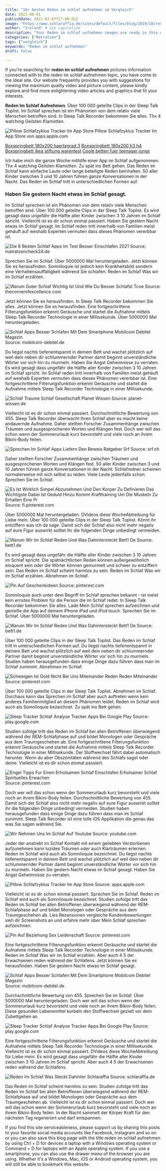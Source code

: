 ```yaml
---
title: "16+ besten Reden im schlaf aufnehmen im Vergleich"
date: 2021-06-01
publishDate: 2021-02-07T17:06:01Z
image: "https://www.schlaraffia.de/sites/default/files/blog/2019/10/reden-im-schlaf.jpg"
author: "Ireland" # use capitalize
description: "Your Reden im schlaf aufnehmen images are ready in this website. Reden im schlaf aufnehmen are a topic that is being searched for and liked by netizens now. You can Find and Download the Reden im schlaf aufnehmen files here. Find and Download all free photos and vectors."
categories: ["Matratzen"]
tags: ["vergleich"]
keywords: "Reden im schlaf aufnehmen"
draft: false

---
```


If you're searching for **reden im schlaf aufnehmen** pictures information connected with to the reden im schlaf aufnehmen topic, you have come to the ideal  site. Our website frequently  provides you with  suggestions  for viewing  the maximum  quality video and picture  content, please kindly explore and find more enlightening video articles and graphics that fit your interests.

**Reden Im Schlaf Aufnehmen**. Über 100 000 geteilte Clips in der Sleep Talk Toplist. Im Schlaf sprechen ist ein Phänomen von dem relativ viele Menschen betroffen sind. In Sleep Talk Recorder bekommen Sie alles. Thx 4 watching Geilsten Klamotten.

![Pillow Schlafzyklus Tracker Im App Store](https://is5-ssl.mzstatic.com/image/thumb/Purple125/v4/73/f1/72/73f1728c-4714-6f89-94d9-7f8c63ee380b/4fdb6026-34b9-4c55-ab6c-b906c7c4ed6c_4.jpg/300x0w.jpg "Pillow Schlafzyklus Tracker Im App Store")
Pillow Schlafzyklus Tracker Im App Store von apps.apple.com

[Boxspringbett 180x200 haertegrad 3](/boxspringbett-180x200-haertegrad-3/)
[Boxspringbett 180x200 h3 h4](/boxspringbett-180x200-h3-h4/)
[Boxspringbett ikea stiftung warentest](/boxspringbett-ikea-stiftung-warentest/)
[Coole betten fuer teenager jungs](/coole-betten-fuer-teenager-jungs/)

Ich habe mich die ganze Woche mithilfe einer App im Schlaf aufgenommen. Thx 4 watching Geilsten Klamotten. Zu spät ins Bett gehen. Das Reden im Schlaf kann einfache Laute oder lange beteiligte Reden beinhalten. 50 aller Kinder zwischen 3 und 10 Jahren führen ganze Konversationen in der Nacht. Das Reden im Schlaf tritt in unterschiedlichen Formen auf.

### Haben Sie gestern Nacht etwas im Schlaf gesagt.

Im Schlaf sprechen ist ein Phänomen von dem relativ viele Menschen betroffen sind. Über 100 000 geteilte Clips in der Sleep Talk Toplist. Es wird gesagt dass ungefähr die Hälfte aller Kinder zwischen 3 10 Jahren im Schlaf spricht. Vielleicht ist es dir schon einmal passiert. Haben Sie gestern Nacht etwas im Schlaf gesagt. Im Schlaf reden tritt innerhalb von Familien meist gehäuft auf weshalb Experten vermuten dass dieses Phänomen vererbbar ist.


![Die 8 Besten Schlaf Apps Im Test Besser Einschlafen 2021](https://www.matratzencheck24.de/media/cache/category_image_mobile/images/uploads/subcategory/intro-schlaf-app.png "Die 8 Besten Schlaf Apps Im Test Besser Einschlafen 2021")
Source: matratzencheck24.de

Sprechen Sie im Schlaf. Über 5000000 Mal heruntergeladen. Jetzt können Sie es herausfinden. Somniloquie ist jedoch kein Krankheitsbild sondern eine Verhaltensauffälligkeit während Sie schlafen. Reden im Schlaf Was wir im Schlaf erzählen.

![Warum Guter Schlaf Wichtig Ist Und Wie Du Besser Schlafst Tcoe](https://www.thecornerofexcellence.com/wp-content/uploads/2018/06/Pin-wie-gut-schl%C3%A4fst-du.png "Warum Guter Schlaf Wichtig Ist Und Wie Du Besser Schlafst Tcoe")
Source: thecornerofexcellence.com

Jetzt können Sie es herausfinden. In Sleep Talk Recorder bekommen Sie alles. Jetzt können Sie es herausfinden. Eine fortgeschrittene Filterungsfunktion erkennt Geräusche und startet die Aufnahme mittels Sleep Talk Recorder Technologie in einer Millisekunde. Über 5000000 Mal heruntergeladen.

![Schlaf Apps Besser Schlafen Mit Dem Smartphone Mobilcom Debitel Magazin](https://www.mobilcom-debitel.de/digitalrepublic/service/image?path=upload/2019/June/Screenshot03SleepasAndroid.jpg "Schlaf Apps Besser Schlafen Mit Dem Smartphone Mobilcom Debitel Magazin")
Source: mobilcom-debitel.de

Du liegst nachts tiefenentspannt in deinem Bett und wachst plötzlich auf weil dein neben dir schlummernder Partner damit beginnt unverständliche Wörter vor sich hin zu murmeln. Haben Sie Angst Geheimnisse zu verraten. Es wird gesagt dass ungefähr die Hälfte aller Kinder zwischen 3 10 Jahren im Schlaf spricht. Im Schlaf reden tritt innerhalb von Familien meist gehäuft auf weshalb Experten vermuten dass dieses Phänomen vererbbar ist. Eine fortgeschrittene Filterungsfunktion erkennt Geräusche und startet die Aufnahme mittels Sleep Talk Recorder Technologie in einer Millisekunde.

![Schlaf Traume Schlaf Gesellschaft Planet Wissen](https://www.planet-wissen.de/gesellschaft/schlaf/traeume/introtraummanngjpg100~_v-gseapremiumxl.jpg "Schlaf Traume Schlaf Gesellschaft Planet Wissen")
Source: planet-wissen.de

Vielleicht ist es dir schon einmal passiert. Durchschnittliche Bewertung von 455. Sleep Talk Recorder überwacht Ihren Schlaf aber es macht keine andauernde Aufnahme. Daher stellten Forscher Zusammenhänge zwischen Träumen und ausgesprochenen Worten und Klängen fest. Doch wer will das schon wenn der Sommerurlaub kurz bevorsteht und viele noch an ihrem Bikini-Body feilen.

![Sprechen Im Schlaf Apps Liefern Den Beweis Ratgeber Srf](https://www.srf.ch/static/cms/images/branded_srf/-srf-1/2015/01/263837.150113_ratgeber_mann_colourbox.jpg-.jpg "Sprechen Im Schlaf Apps Liefern Den Beweis Ratgeber Srf")
Source: srf.ch

Daher stellten Forscher Zusammenhänge zwischen Träumen und ausgesprochenen Worten und Klängen fest. 50 aller Kinder zwischen 3 und 10 Jahren führen ganze Konversationen in der Nacht. Schlafredner scheinen normalerweise mit sich selbst zu reden. Viele Leute jedenfalls schon. Sprechen Sie im Schlaf.

![Es Ist Wirklich Simpel Abzunehmen Und Den Korper Zu Definieren Das Wichtigste Dabei Ist Geduld Hinzu Kommt Krafttraining Um Die Muskeln Zu Erhalten Eine Pr](https://i.pinimg.com/originals/3f/97/9c/3f979c67a465083a710a69ad48d85769.jpg "Es Ist Wirklich Simpel Abzunehmen Und Den Korper Zu Definieren Das Wichtigste Dabei Ist Geduld Hinzu Kommt Krafttraining Um Die Muskeln Zu Erhalten Eine Pr")
Source: fi.pinterest.com

Über 5000000 Mal heruntergeladen. DVideos diese WocheAbtreibung für Liebe mein. Über 100 000 geteilte Clips in der Sleep Talk Toplist. Könnt ihr entziffern was ich da sage. Damit sich der Schlaf also nicht mehr negativ auf eure Figur auswirkt solltet ihr die folgenden Dinge unbedingt vermeiden.

![Warum Wir Im Schlaf Reden Und Was Dahintersteckt Bett1 De](https://www.bett1.de/infoportal/wp-content/uploads/2020/03/bett1-reden-im-schlaf_megafon_paerchen.jpg "Warum Wir Im Schlaf Reden Und Was Dahintersteckt Bett1 De")
Source: bett1.de

Es wird gesagt dass ungefähr die Hälfte aller Kinder zwischen 3 10 Jahren im Schlaf spricht. Die spätnächtlichen Reden können außergewöhnlich eloquent sein oder die Wörter können gemurmelt und schwer zu entziffern sein. Das Reden im Schlaf scheint harmlos zu sein. Reden im Schlaf Was wir im Schlaf erzählen. Abnehmen im Schlaf.

![Pin Auf Geschenkideen](https://i.pinimg.com/originals/18/30/47/183047fd6f70a4660b9289ff1dc59a04.jpg "Pin Auf Geschenkideen")
Source: pinterest.com

Somniloquie auch unter dem Begriff Im Schlaf sprechen bekannt - ist meist kein ernstes Problem für die Person die im Schlaf redet. In Sleep Talk Recorder bekommen Sie alles. Lade Mein Schlaf sprechen aufzeichnen und genieße die App auf deinem iPhone iPad und iPod touch. Sprechen Sie im Schlaf. Über 5000000 Mal heruntergeladen.

![Warum Wir Im Schlaf Reden Und Was Dahintersteckt Bett1 De](https://www.bett1.de/infoportal/wp-content/uploads/2020/03/bett1-reden-im-schlaf_kind-somniloquie-1.jpg "Warum Wir Im Schlaf Reden Und Was Dahintersteckt Bett1 De")
Source: bett1.de

Über 100 000 geteilte Clips in der Sleep Talk Toplist. Das Reden im Schlaf tritt in unterschiedlichen Formen auf. Du liegst nachts tiefenentspannt in deinem Bett und wachst plötzlich auf weil dein neben dir schlummernder Partner damit beginnt unverständliche Wörter vor sich hin zu murmeln. Studien haben herausgefunden dass einige Dinge dazu führen dass man im Schlaf zunimmt. Abnehmen im Schlaf.

![Schweigen Ist Gold Nicht Bei Uns Miteinander Reden Reden Miteinander](https://i.pinimg.com/originals/a7/ad/0a/a7ad0a2099dd8d05178633c09310ec87.jpg "Schweigen Ist Gold Nicht Bei Uns Miteinander Reden Reden Miteinander")
Source: pinterest.com

Über 100 000 geteilte Clips in der Sleep Talk Toplist. Abnehmen im Schlaf. Durchaus kann das Sprechen im Schlaf aber auch auftreten wenn kein anderes Familienmitglied an diesem Phänomen leidet. Reden im Schlaf wird auch als Somniloquie bezeichnet. Zu spät ins Bett gehen.

![Sleep Tracker Schlaf Analyse Tracker Apps Bei Google Play](https://play-lh.googleusercontent.com/xSJlVBkX2-B3GFc39cCvEHcMcEc-egkeu5JnI7-N5shxEEmMkUs6liBf_-VcHK4eUtFw=w412-h220-rw "Sleep Tracker Schlaf Analyse Tracker Apps Bei Google Play")
Source: play.google.com

Studien zufolge tritt das Reden im Schlaf bei allen Betroffenen überwiegend während der REM-Schlafphase auf und bildet Monologen oder Gespräche aus dem Traumgeschehen ab. Eine fortgeschrittene Filterungsfunktion erkennt Geräusche und startet die Aufnahme mittels Sleep Talk Recorder Technologie in einer Millisekunde. Der Stoffwechsel fährt dabei automatisch herunter. Wenn du aber Obszönitäten während des Schlafs sagst oder deine. Vielleicht ist es dir schon einmal passiert.

![Engel Tipps Fur Einen Erholsamen Schlaf Einschlafen Erholsamer Schlaf Spirituelles Erwachen](https://i.pinimg.com/originals/ea/b4/eb/eab4ebc661f6a1da0ac4ca5c2efafd0e.jpg "Engel Tipps Fur Einen Erholsamen Schlaf Einschlafen Erholsamer Schlaf Spirituelles Erwachen")
Source: pinterest.com

Doch wer will das schon wenn der Sommerurlaub kurz bevorsteht und viele noch an ihrem Bikini-Body feilen. Durchschnittliche Bewertung von 455. Damit sich der Schlaf also nicht mehr negativ auf eure Figur auswirkt solltet ihr die folgenden Dinge unbedingt vermeiden. Studien haben herausgefunden dass einige Dinge dazu führen dass man im Schlaf zunimmt. Sleep Talk Recorder ist eine tolle iOS Applikation die genau das was Sie sagen während Sie.

![Wir Nehmen Uns Im Schlaf Auf Youtube](https://i.ytimg.com/vi/LTUL7OvViW8/maxresdefault.jpg "Wir Nehmen Uns Im Schlaf Auf Youtube")
Source: youtube.com

Jeder der anstrebt im Schlaf Kontakt mit einem geliebten Verstorbenen aufzunehmen kann luzides Träumen oder auch Klarträumen erlernen. Reden im Schlaf wird auch als Somniloquie bezeichnet. Du liegst nachts tiefenentspannt in deinem Bett und wachst plötzlich auf weil dein neben dir schlummernder Partner damit beginnt unverständliche Wörter vor sich hin zu murmeln. Haben Sie gestern Nacht etwas im Schlaf gesagt. Haben Sie Angst Geheimnisse zu verraten.

![Pillow Schlafzyklus Tracker Im App Store](https://is5-ssl.mzstatic.com/image/thumb/Purple125/v4/73/f1/72/73f1728c-4714-6f89-94d9-7f8c63ee380b/4fdb6026-34b9-4c55-ab6c-b906c7c4ed6c_4.jpg/300x0w.jpg "Pillow Schlafzyklus Tracker Im App Store")
Source: apps.apple.com

Vielleicht ist es dir schon einmal passiert. Sprechen Sie im Schlaf. Reden im Schlaf wird auch als Somniloquie bezeichnet. Studien zufolge tritt das Reden im Schlaf bei allen Betroffenen überwiegend während der REM-Schlafphase auf und bildet Monologen oder Gespräche aus dem Traumgeschehen ab. Lies Rezensionen vergleiche Kundenbewertungen sieh dir Screenshots an und erfahre mehr über Mein Schlaf sprechen aufzeichnen.

![Pin Auf Beziehung Sex Leidenschaft](https://i.pinimg.com/originals/e2/1e/25/e21e25bc8aff98e54682a10c3afd71f3.png "Pin Auf Beziehung Sex Leidenschaft")
Source: pinterest.com

Eine fortgeschrittene Filterungsfunktion erkennt Geräusche und startet die Aufnahme mittels Sleep Talk Recorder Technologie in einer Millisekunde. Reden im Schlaf Was wir im Schlaf erzählen. Aber auch 4 5 der Erwachsenen reden während der Schlafens. Jetzt können Sie es herausfinden. Haben Sie gestern Nacht etwas im Schlaf gesagt.

![Schlaf Apps Besser Schlafen Mit Dem Smartphone Mobilcom Debitel Magazin](https://www.mobilcom-debitel.de/digitalrepublic/service/image?path=upload/2019/June/Screenshot01SleepCycle.jpg "Schlaf Apps Besser Schlafen Mit Dem Smartphone Mobilcom Debitel Magazin")
Source: mobilcom-debitel.de

Durchschnittliche Bewertung von 455. Sprechen Sie im Schlaf. Über 5000000 Mal heruntergeladen. Doch wer will das schon wenn der Sommerurlaub kurz bevorsteht und viele noch an ihrem Bikini-Body feilen. Diese gesunden Lebensmittel kurbeln den Stoffwechsel gezielt vor dem Zubettgehen an.

![Sleep Tracker Schlaf Analyse Tracker Apps Bei Google Play](https://play-lh.googleusercontent.com/yV-hZ_QqcDlGlfLQE6F6icL3JXq_7-yFJdep8z5WvmSeINVrT9sx6sc6kvJWcGm9AQ=w412-h220-rw "Sleep Tracker Schlaf Analyse Tracker Apps Bei Google Play")
Source: play.google.com

Eine fortgeschrittene Filterungsfunktion erkennt Geräusche und startet die Aufnahme mittels Sleep Talk Recorder Technologie in einer Millisekunde. Vielleicht ist es dir schon einmal passiert. DVideos diese WocheAbtreibung für Liebe mein. Es wird gesagt dass ungefähr die Hälfte aller Kinder zwischen 3 10 Jahren im Schlaf spricht. Aber auch 4 5 der Erwachsenen reden während der Schlafens.

![Reden Im Schlaf Was Steckt Dahinter Schlaraffia](https://www.schlaraffia.de/sites/default/files/blog/2019/10/reden-im-schlaf.jpg "Reden Im Schlaf Was Steckt Dahinter Schlaraffia")
Source: schlaraffia.de

Das Reden im Schlaf scheint harmlos zu sein. Studien zufolge tritt das Reden im Schlaf bei allen Betroffenen überwiegend während der REM-Schlafphase auf und bildet Monologen oder Gespräche aus dem Traumgeschehen ab. Vielleicht ist es dir schon einmal passiert. Doch wer will das schon wenn der Sommerurlaub kurz bevorsteht und viele noch an ihrem Bikini-Body feilen. In der Nacht sammelt der Körper Kraft für den nächsten Tag regeneriert und darf entspannen.

If you find this site serviceableness, please support us by sharing this posts to your favorite social media accounts like Facebook, Instagram and so on or you can also save this blog page with the title reden im schlaf aufnehmen by using Ctrl + D for devices a laptop with a Windows operating system or Command + D for laptops with an Apple operating system. If you use a smartphone, you can also use the drawer menu of the browser you are using. Whether it's a Windows, Mac, iOS or Android operating system, you will still be able to bookmark this website.
